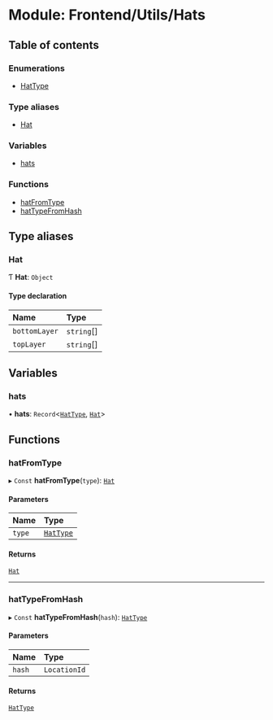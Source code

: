 # Module: Frontend/Utils/Hats

## Table of contents

### Enumerations

- [HatType](../enums/Frontend_Utils_Hats.HatType.md)

### Type aliases

- [Hat](Frontend_Utils_Hats.md#hat)

### Variables

- [hats](Frontend_Utils_Hats.md#hats)

### Functions

- [hatFromType](Frontend_Utils_Hats.md#hatfromtype)
- [hatTypeFromHash](Frontend_Utils_Hats.md#hattypefromhash)

## Type aliases

### Hat

Ƭ **Hat**: `Object`

#### Type declaration

| Name          | Type       |
| :------------ | :--------- |
| `bottomLayer` | `string`[] |
| `topLayer`    | `string`[] |

## Variables

### hats

• **hats**: `Record`<[`HatType`](../enums/Frontend_Utils_Hats.HatType.md), [`Hat`](Frontend_Utils_Hats.md#hat)\>

## Functions

### hatFromType

▸ `Const` **hatFromType**(`type`): [`Hat`](Frontend_Utils_Hats.md#hat)

#### Parameters

| Name   | Type                                                 |
| :----- | :--------------------------------------------------- |
| `type` | [`HatType`](../enums/Frontend_Utils_Hats.HatType.md) |

#### Returns

[`Hat`](Frontend_Utils_Hats.md#hat)

---

### hatTypeFromHash

▸ `Const` **hatTypeFromHash**(`hash`): [`HatType`](../enums/Frontend_Utils_Hats.HatType.md)

#### Parameters

| Name   | Type         |
| :----- | :----------- |
| `hash` | `LocationId` |

#### Returns

[`HatType`](../enums/Frontend_Utils_Hats.HatType.md)
